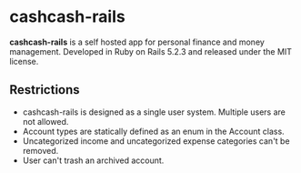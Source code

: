 # cashcash-rails

**cashcash-rails** is a self hosted app for personal finance and money management. Developed in Ruby on Rails 5.2.3 and released under the MIT license.

## Restrictions

* cashcash-rails is designed as a single user system. Multiple users are not allowed.
* Account types are statically defined as an enum in the Account class.
* Uncategorized income and uncategorized expense categories can't be removed.
* User can't trash an archived account.
